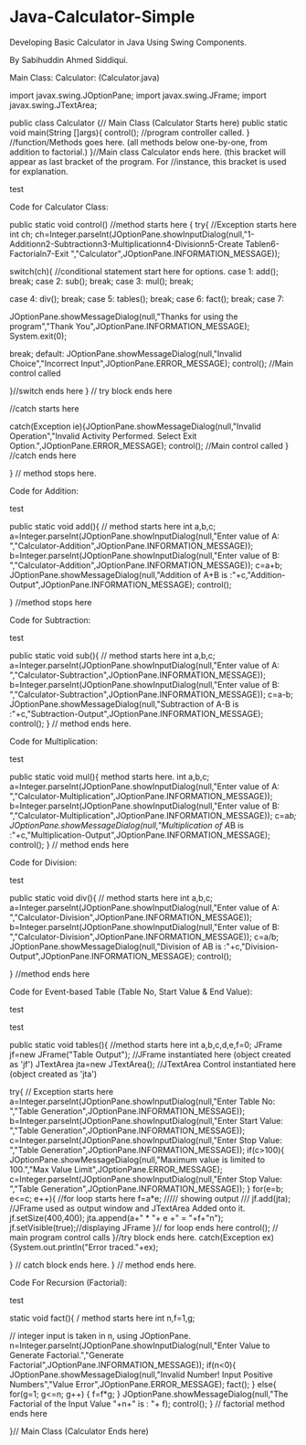 # Java-Calculator-Simple
Developing Basic Calculator in Java Using Swing Components.

 By Sabihuddin Ahmed Siddiqui.

Main Class: Calculator: (Calculator.java)

import javax.swing.JOptionPane;
import javax.swing.JFrame;
import javax.swing.JTextArea;

public class Calculator {// Main Class (Calculator Starts here)
public static void main(String []args){
control(); //program controller called.
}
//function/Methods goes here. (all methods below one-by-one, from addition to factorial.)
}//Main class Calculator ends here. (this bracket will appear as last bracket of the program. For     //instance, this bracket is used for explanation.

 

 test


Code for Calculator Class:


public static void control() //method starts here
{
try{   //Exception starts here
int ch;
ch=Integer.parseInt(JOptionPane.showInputDialog(null,"1-Additionn2-Subtractionn3-Multiplicationn4-Divisionn5-Create Tablen6-Factorialn7-Exit ","Calculator",JOptionPane.INFORMATION_MESSAGE));

switch(ch){  //conditional statement start here for options.
case 1: add();
break;
case 2: sub();
break;
case 3: mul();
break;

case 4: div();
break;
case 5: tables();
break;
case 6: fact();
break;
case 7:

JOptionPane.showMessageDialog(null,"Thanks for using the program","Thank You",JOptionPane.INFORMATION_MESSAGE);
System.exit(0);

break;
default: JOptionPane.showMessageDialog(null,"Invalid Choice","Incorrect Input",JOptionPane.ERROR_MESSAGE);
control(); //Main control called

}//switch ends here
} // try block ends here

 //catch starts here

catch(Exception ie){JOptionPane.showMessageDialog(null,"Invalid Operation","Invalid Activity Performed. Select Exit Option.",JOptionPane.ERROR_MESSAGE);
control(); //Main control called
} //catch ends here

} // method stops here.

 

Code for Addition: 

test

public static void add(){ // method starts here
int a,b,c;
a=Integer.parseInt(JOptionPane.showInputDialog(null,"Enter value of A: ","Calculator-Addition",JOptionPane.INFORMATION_MESSAGE));
b=Integer.parseInt(JOptionPane.showInputDialog(null,"Enter value of B: ","Calculator-Addition",JOptionPane.INFORMATION_MESSAGE));
c=a+b;
JOptionPane.showMessageDialog(null,"Addition of A+B is :"+c,"Addition-Output",JOptionPane.INFORMATION_MESSAGE);
control();

} //method stops here
 

Code for Subtraction:

test

public static void sub(){  // method starts here
int a,b,c;
a=Integer.parseInt(JOptionPane.showInputDialog(null,"Enter value of A: ","Calculator-Subtraction",JOptionPane.INFORMATION_MESSAGE));
b=Integer.parseInt(JOptionPane.showInputDialog(null,"Enter value of B: ","Calculator-Subtraction",JOptionPane.INFORMATION_MESSAGE));
c=a-b;
JOptionPane.showMessageDialog(null,"Subtraction of A-B is :"+c,"Subtraction-Output",JOptionPane.INFORMATION_MESSAGE);
control();
} // method ends here.


Code for Multiplication:

test 

 

public static void mul(){ method starts here.
int a,b,c;
a=Integer.parseInt(JOptionPane.showInputDialog(null,"Enter value of A: ","Calculator-Multiplication",JOptionPane.INFORMATION_MESSAGE));
b=Integer.parseInt(JOptionPane.showInputDialog(null,"Enter value of B: ","Calculator-Multiplication",JOptionPane.INFORMATION_MESSAGE));
c=a*b;
JOptionPane.showMessageDialog(null,"Multiplication of A*B is :"+c,"Multiplication-Output",JOptionPane.INFORMATION_MESSAGE);
control();
} // method ends here
 

Code for Division:

 test

public static void div(){   // method starts here
int a,b,c;
a=Integer.parseInt(JOptionPane.showInputDialog(null,"Enter value of A: ","Calculator-Division",JOptionPane.INFORMATION_MESSAGE));
b=Integer.parseInt(JOptionPane.showInputDialog(null,"Enter value of B: ","Calculator-Division",JOptionPane.INFORMATION_MESSAGE));
c=a/b;
JOptionPane.showMessageDialog(null,"Division of AB is :"+c,"Division-Output",JOptionPane.INFORMATION_MESSAGE);
control();

} //method ends here

 Code for Event-based Table (Table No, Start Value & End Value):

 test

 test

 

public static void tables(){ //method starts here
int a,b,c,d,e,f=0;
JFrame jf=new JFrame("Table Output"); //JFrame instantiated here (object created as 'jf')
JTextArea jta=new JTextArea(); //JTextArea Control instantiated here (object created as 'jta')

try{  // Exception starts here
a=Integer.parseInt(JOptionPane.showInputDialog(null,"Enter Table No: ","Table Generation",JOptionPane.INFORMATION_MESSAGE));
b=Integer.parseInt(JOptionPane.showInputDialog(null,"Enter Start Value: ","Table Generation",JOptionPane.INFORMATION_MESSAGE));
c=Integer.parseInt(JOptionPane.showInputDialog(null,"Enter Stop Value: ","Table Generation",JOptionPane.INFORMATION_MESSAGE));
if(c>100){
JOptionPane.showMessageDialog(null,"Maximum value is limited to 100.","Max Value Limit",JOptionPane.ERROR_MESSAGE);
c=Integer.parseInt(JOptionPane.showInputDialog(null,"Enter Stop Value: ","Table Generation",JOptionPane.INFORMATION_MESSAGE));
}
for(e=b; e<=c; e++){ //for loop starts here
f=a*e;
///// showing output ///
jf.add(jta); //JFrame used as output window and JTextArea Added onto it.
jf.setSize(400,400);
jta.append(a+" * "+ e +" = "+f+"n");
jf.setVisible(true);//displaying JFrame
}// for loop ends here
control(); // main program control calls
}//try block ends here.
catch(Exception ex){System.out.println("Error traced."+ex);

} // catch block ends here.
} // method ends here.

  Code For Recursion (Factorial):

 test

static void fact(){ / method starts here
int n,f=1,g;

// integer input is taken in n, using JOptionPane.
n=Integer.parseInt(JOptionPane.showInputDialog(null,"Enter Value to Generate Factorial.","Generate Factorial",JOptionPane.INFORMATION_MESSAGE));
if(n<0){
JOptionPane.showMessageDialog(null,"Invalid Number! Input Positive Numbers","Value Error",JOptionPane.ERROR_MESSAGE);
fact();
}
else{
for(g=1; g<=n; g++)
{
f=f*g;
}
JOptionPane.showMessageDialog(null,"The Factorial of the Input Value "+n+" is : "+ f);
control();
} // factorial method ends here

}// Main Class (Calculator Ends here)
